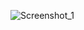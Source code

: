 

![Screenshot_1](https://github.com/offpic/JPG-STM32-TJPGD-3-5-ILI9486-8-BIT-STM32F401-SD-DMA/assets/31142397/f77fc1df-30df-4e63-8196-c0810bce11e0)
